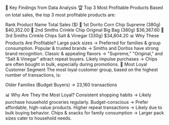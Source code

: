 🔹 Key Findings from Data Analysis
🏆 Top 3 Most Profitable Products
Based on total sales, the top 3 most profitable products are:

Rank	Product Name	Total Sales ($)
🥇 1st	Dorito Corn Chip Supreme (380g)	$40,352.00
🥈 2nd	Smiths Crinkle Chip Original Big Bag (380g)	$36,367.60
🥉 3rd	Smiths Crinkle Chips Salt & Vinegar (330g)	$34,804.20
📊 Why These Products Are Profitable?
Large pack sizes → Preferred for families & group consumption.
Popular & trusted brands → Smiths and Doritos have strong brand recognition.
Classic & appealing flavors → "Supreme," "Original," and "Salt & Vinegar" attract repeat buyers.
Likely impulse purchases → Chips are often bought in bulk, especially during promotions.
👥 Most Loyal Customer Segment
The most loyal customer group, based on the highest number of transactions, is:

Older Families (Budget Buyers) → 23,160 transactions

📊 Why Are They the Most Loyal?
Consistent shopping habits → Likely purchase household groceries regularly.
Budget-conscious → Prefer affordable, high-value products.
Higher repeat transactions → Likely due to bulk buying behavior.
Chips & snacks for family consumption → Larger pack sizes cater to household needs.
